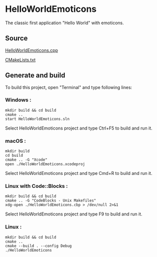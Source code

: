 # HelloWorldEmoticons

The classic first application "Hello World" with emoticons.

## Source

[HelloWorldEmoticons.cpp](HelloWorldEmoticons.cpp)

[CMakeLists.txt](CMakeLists.txt)

## Generate and build

To build this project, open "Terminal" and type following lines:

### Windows :

``` shell
mkdir build && cd build
cmake .. 
start HelloWorldEmoticons.sln
```

Select HelloWorldEmoticons project and type Ctrl+F5 to build and run it.

### macOS :

``` shell
mkdir build
cd build
cmake .. -G "Xcode"
open ./HelloWorldEmoticons.xcodeproj
```

Select HelloWorldEmoticons project and type Cmd+R to build and run it.

### Linux with Code::Blocks :

``` shell
mkdir build && cd build
cmake .. -G "CodeBlocks - Unix Makefiles"
xdg-open ./HelloWorldEmoticons.cbp > /dev/null 2>&1
```

Select HelloWorldEmoticons project and type F9 to build and run it.

### Linux :

``` shell
mkdir build && cd build
cmake .. 
cmake --build . --config Debug
./HelloWorldEmoticons
```
